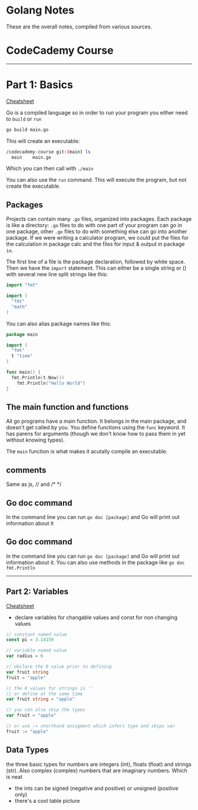 # Golang Notes 
These are the overall notes, compiled from various sources.

# CodeCademy Course 
------------------------------------------------------------------------------------------------------------
# Part 1: Basics 
[Cheatsheet](https://www.codecademy.com/learn/learn-go/modules/learn-go-introduction/cheatsheet)

Go is a compiled language so in order to run your program you either need to `build` or `run`

```bash
go build main.go
```

This will create an executable: 

```bash
/codecademy-course git:(main) ls
  main    main.go
```

Which you can then call with `./main`

You can also use the `run` command. This will execute the program, but not create the executable. 

## Packages 

Projects can contain many `.go` files, organized into packages. Each package is like a directory: `.go` files to do with one part of your program can go in one package, other `.go` files to do with something else can go into another package. If we were writing a calculator program, we could put the files for the calculation in package calc and the files for input & output in package `io`.

The first line of a file is the package declaration, followed by white space. Then we have the `import` statement. This can either be a single string or () with several new line split strings like this: 

```go 
import "fmt"

import (
  "fmt"
  "math"
)
```

You can also alias package names like this: 

```go 
package main

import (
  "fmt"
  t "time"
)

func main() {
  fmt.Println(t.Now())
	fmt.Println("Hello World")
}
```

## The main function and functions 
All go programs have a main function. It belongs in the main package, and doesn't get called by you. You define functions using the `func` keyword. It has parens for arguments (though we don't know how to pass them in yet without knowing types).   

The `main` function is what makes it acutally compile an executable.

## comments 
Same as js, // and /* */

## Go doc command 
In the command line you can run `go doc [package]` and Go will print out information about it 

## Go doc command 
In the command line you can run `go doc [package]` and Go will print out information about it. You can also use methods in the package like `go doc fmt.Println`

--------------------------------------------------------------------------------------------------------------------------------
## Part 2: Variables 
[Cheatsheet](https://www.codecademy.com/learn/learn-go/modules/learn-go-variables-and-formatting/cheatsheet)

- declare variables for changable values and const for non changing values
```go
// constant named value
const pi = 3.14159

// variable named value
var radius = 6

// declare the 0 value prior to defining 
var fruit string
fruit = "apple"

// the 0 values for strings is ''
// or define at the same time 
var fruit string = "apple"

// you can also skip the types
var fruit = "apple"

// or use := shorthand assigment which infers type and skips var
fruit := "apple"
```

## Data Types 
the three basic types for numbers are integers (int), floats (float) and strings (str). Also complex (complex) numbers that are imaginary numbers. Which is neat
- the ints can be signed (negative and positive) or unsigned (positive only)
- there's a cool table picture


